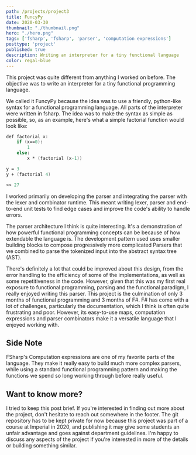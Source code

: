 ```yaml
---
path: /projects/project3
title: FuncyPy
date: 2020-03-30
thumbnail: "./thumbnail.png"
hero: "./hero.png"
tags: ['fsharp', 'fsharp', 'parser', 'computation expressions']
posttype: 'project'
published: true
description: Writing an interpreter for a tiny functional language
color: regal-blue
---
```


This project was quite different from anything I worked on before. The objective was to write an interpreter for a tiny functional programming language.

We called it FuncyPy because the idea was to use a friendly, python-like syntax for a functional programming language. All parts of the interpreter were written in fsharp. The idea was to make the syntax as simple as possible, so, as an example, here's what a simple factorial function would look like:

```fsharp
def factorial x:
    if (x==0):
        1
    else:
        x * (factorial (x-1))

y = 3
y + (factorial 4)

>> 27
```

I worked primarily on developing the parser and integrating the parser with the lexer and combinator runtime. This meant writing lexer, parser and end-to-end unit tests to find edge cases and improve the code's ability to handle errors.

The parser architecture I think is quite interesting. It's a demonstration of how powerful functional programming concepts can be because of how extendable the language is. The development pattern used uses smaller building blocks to compose progressively more complicated Parsers that we combined to parse the tokenized input into the abstract syntax tree (AST).

There's definitely a lot that could be improved about this design, from the error handling to the efficiency of some of the implementations, as well as some repetitiveness in the code. However, given that this was my first real exposure to functional programming, parsing and the functional paradigm, I really enjoyed writing this parser. This project is the culmination of only 3 months of functional programming and 3 months of F#. F# has come with a lot of challenges, particularly the documentation, which I think is often quite frustrating and poor. However, its easy-to-use maps, computation expressions and parser combinators make it a versatile language that I enjoyed working with.

## Side Note

FSharp's Computation expressions are one of my favorite parts of the language. They make it really easy to build much more complex parsers, while using a standard functional programming pattern and making the functions we spend so long working through before really useful.

## Want to know more?

I tried to keep this post brief. If you're interested in finding out more about the project, don't hesitate to reach out somewhere in the footer. The git repository has to be kept private for now because this project was part of a course at Imperial in 2020, and publishing it may give some students an unfair advantage and goes against department guidelines. I'm happy to discuss any aspects of the project if you're interested in more of the details or building something similar.
